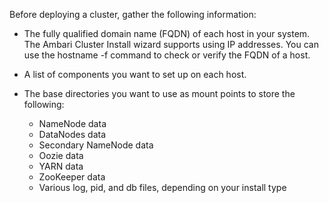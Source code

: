 Before deploying a cluster, gather the following information:

* The fully qualified domain name (FQDN) of each host in your system. The Ambari Cluster Install wizard supports using IP addresses. You can use the hostname -f command to check or verify the FQDN of a host.

* A list of components you want to set up on each host.

* The base directories you want to use as mount points to store the following:

    - NameNode data
    - DataNodes data
    - Secondary NameNode data
    - Oozie data
    - YARN data
    - ZooKeeper data
    - Various log, pid, and db files, depending on your install type